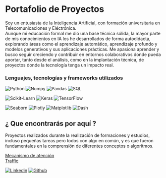 # Portafolio de Proyectos

Soy un entusiasta de la Inteligencia Artificial, con formación universitaria en Telecomunicaciones y Eléctrónica.  
Aunque mi educación formal me dió una base técnica sólida, la mayor parte de mis conocimientos en IA los he desarrollados de forma autodidacta, explorando áreas como el aprendizaje automático, aprendizaje profundo y modelos generativos y sus aplicaciones prácticas. Me apasiona aprender y  busco seguir creciendo y contribuir en entornos colaborativos donde pueda aportar, tanto desde el análisis, como en la implantación técnica, de proyectos donde la tecnología tenga un impacto real.

### Lenguajes, tecnologías y frameworks utilizados

![Python](https://img.shields.io/badge/Python-yellow?style=for-the-badge&logo=python&logoColor=white&labelColor=101010)
![Numpy](https://img.shields.io/badge/numpy-orange?style=for-the-badge&logo=numpy&logoColor=white&labelColor=101010)
![Pandas](https://img.shields.io/badge/pandas-blue?style=for-the-badge&logo=pandas&logoColor=white&labelColor=101010)
![SQL](https://img.shields.io/badge/sql-5646ED?style=for-the-badge&logo=sqlx&logoColor=white&labelColor=101010)

![Scikit-Learn](https://img.shields.io/badge/scikit-Learn-orange?style=for-the-badge&logo=scikitlearn&logoColor=white&labelColor=101010)
![Keras](https://img.shields.io/badge/keras-green?style=for-the-badge&logo=kerasw&logoColor=white&labelColor=101010)
![TensorFlow](https://img.shields.io/badge/tensorflow-blue?style=for-the-badge&logo=tensorflow&logoColor=white&labelColor=101010)

![Seaborn](https://img.shields.io/badge/Seaborn-yellow?style=for-the-badge&logo=seaborn&logoColor=white&labelColor=101010)
![Plotly](https://img.shields.io/badge/Plotly-green?style=for-the-badge&logo=plotly&logoColor=white&labelColor=101010)
![Matplotlib](https://img.shields.io/badge/Matplotlib-5646ED?style=for-the-badge&logo=matplotlib&logoColor=white&labelColor=101010)
![Dash](https://img.shields.io/badge/dash-orange?style=for-the-badge&logo=dash&logoColor=white&labelColor=101010)


## ¿ Que encontrarás por aquí ?

Proyectos realizados durante la realización de formaciones y estudios, incluso pequeñas tareas pero todos con algo en común, y es que fueron fundamentales en la comprensión de diferentes conceptos o algoritmos.

<a href="./attention">Mecanismo de atención</a>  
<a href="./traffic">Traffic</a>  



[![Linkedin](https://img.shields.io/badge/linkedin-blue?style=for-the-badge&logo=linkedin&logoColor=white&labelColor=101010)](https://www.linkedin.com/in/pavel-castellanos-1989pcb) [![Github](https://img.shields.io/badge/GitHub-pcastellanosbenet-087ec4?style=for-the-badge&logo=github&logoColor=white&labelColor=101010)](https://github.com/pcastellanosbenet)
